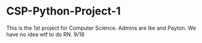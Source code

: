 # CSP-Python-Project-1
This is the 1st project for Computer Science.
Admins are Ike and Payton.
We have no idea wtf to do RN.
9/18
